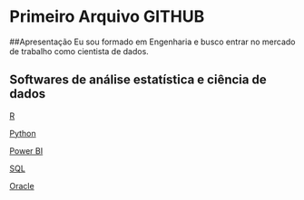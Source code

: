 # Primeiro Arquivo GITHUB
##Apresentação
Eu sou formado em Engenharia e busco entrar no mercado de trabalho como cientista de dados.

## Softwares de análise estatística e ciência de dados

[R](https://www.r-project.org/)
<br />


[Python](https://www.python.org/)
<br />

[Power BI](https://powerbi.microsoft.com/pt-br/landing/free-account/?&ef_id=Cj0KCQjwvZCZBhCiARIsAPXbajvyxz3o3DFwJk1YjoCIKCHsGGTI50ZaOuPX4kEBTVrCER7Ct9L6U7MaAg6nEALw_wcB:G:s&OCID=AIDcmmk4cy2ahx_SEM_Cj0KCQjwvZCZBhCiARIsAPXbajvyxz3o3DFwJk1YjoCIKCHsGGTI50ZaOuPX4kEBTVrCER7Ct9L6U7MaAg6nEALw_wcB:G:s&gclid=Cj0KCQjwvZCZBhCiARIsAPXbajvyxz3o3DFwJk1YjoCIKCHsGGTI50ZaOuPX4kEBTVrCER7Ct9L6U7MaAg6nEALw_wcB)
<br />


[SQL](https://www.microsoft.com/pt-br/sql-server/sql-server-downloads)
<br />


[Oracle](https://www.oracle.com/br/technical-resources/articles/database.html)


